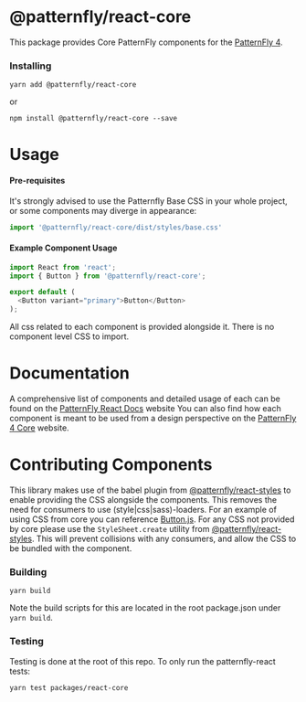 # @patternfly/react-core

This package provides Core PatternFly components for the [PatternFly 4][patternfly-4].

### Installing

```
yarn add @patternfly/react-core
```

or

```
npm install @patternfly/react-core --save
```


# Usage

#### Pre-requisites

It's strongly advised to use the Patternfly Base CSS in your whole project, or some components may diverge in appearance:

```javascript
import '@patternfly/react-core/dist/styles/base.css'
```

#### Example Component Usage

```javascript
import React from 'react';
import { Button } from '@patternfly/react-core';

export default (
  <Button variant="primary">Button</Button>
);
```

All css related to each component is provided alongside it. There is no component level CSS to import.

# Documentation

A comprehensive list of components and detailed usage of each can be found on the [PatternFly React Docs][docs] website
You can also find how each component is meant to be used from a design perspective on the [PatternFly 4 Core][patternfly-4] website.


# Contributing Components
This library makes use of the babel plugin from [@patternfly/react-styles](../react-styles/README.md) to enable providing the CSS alongside the components.  This removes the need for consumers to use (style|css|sass)-loaders. For an example of using CSS from core you can reference [Button.js](./src/components/Button/Button.js). For any CSS not provided by core please use the `StyleSheet.create` utility from [@patternfly/react-styles](../react-styles/README.md). This will prevent collisions with any consumers, and allow the CSS to be bundled with the component.

### Building

```
yarn build
```

Note the build scripts for this are located in the root package.json under `yarn build`.

### Testing

Testing is done at the root of this repo. To only run the patternfly-react tests:

```
yarn test packages/react-core
```

[patternfly-4]: https://github.com/patternfly/patternfly-next
[docs]: https://patternfly-react.netlify.com/
